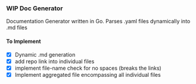 ### **WIP** Doc Generator

Documentation Generator written in Go.
Parses .yaml files dynamically into .md files

#### To Implement
- [x] Dynamic .md generation
- [x] add repo link into individual files
- [x] implement file-name check for no spaces (breaks the links)
- [x] Implement aggregated file encompassing all individual files